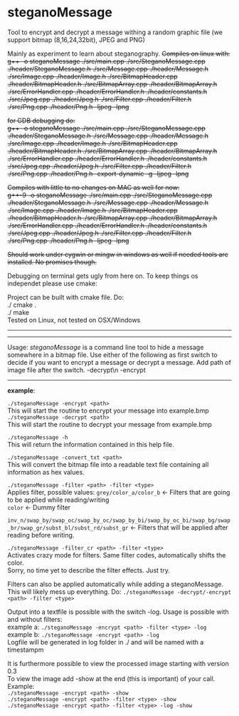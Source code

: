 # steganoMessage
Tool to encrypt and decrypt a message withing a random graphic file (we support bitmap (8,16,24,32bit), JPEG and PNG)

Mainly as experiment to learn about steganography.
~~Compiles on linux with:~~  
~~g++ -o steganoMessage ./src/main.cpp ./src/SteganoMessage.cpp ./header/SteganoMessage.h ./src/Message.cpp ./header/Message.h ./src/Image.cpp ./header/Image.h ./src/BitmapHeader.cpp ./header/BitmapHeader.h ./src/BitmapArray.cpp ./header/BitmapArray.h ./src/ErrorHandler.cpp ./header/ErrorHandler.h ./header/constants.h ./src/Jpeg.cpp ./header/Jpeg.h ./src/Filter.cpp ./header/Filter.h ./src/Png.cpp ./header/Png.h -ljpeg -lpng~~

~~for GDB debugging do:~~  
~~g++ -o steganoMessage ./src/main.cpp ./src/SteganoMessage.cpp ./header/SteganoMessage.h ./src/Message.cpp ./header/Message.h ./src/Image.cpp ./header/Image.h ./src/BitmapHeader.cpp ./header/BitmapHeader.h ./src/BitmapArray.cpp ./header/BitmapArray.h ./src/ErrorHandler.cpp ./header/ErrorHandler.h ./header/constants.h ./src/Jpeg.cpp ./header/Jpeg.h ./src/Filter.cpp ./header/Filter.h ./src/Png.cpp ./header/Png.h -export-dynamic -g -ljpeg -lpng~~
  
~~Compiles with little to no changes on MAC as well for now:~~  
~~g++-9 -o steganoMessage ./src/main.cpp ./src/SteganoMessage.cpp ./header/SteganoMessage.h ./src/Message.cpp ./header/Message.h ./src/Image.cpp ./header/Image.h ./src/BitmapHeader.cpp ./header/BitmapHeader.h ./src/BitmapArray.cpp ./header/BitmapArray.h ./src/ErrorHandler.cpp ./header/ErrorHandler.h ./header/constants.h ./src/Jpeg.cpp ./header/Jpeg.h ./src/Filter.cpp ./header/Filter.h ./src/Png.cpp ./header/Png.h -ljpeg -lpng~~

~~Should work under cygwin or mingw in windows as well if needed tools are installed. No promises though.~~

Debugging on terminal gets ugly from here on. To keep things os independet please use cmake:

Project can be built with cmake file. Do:  
$./$ cmake .  
$./$ make  
Tested on Linux, not tested on OSX/Windows

***

***

Usage:
_steganoMessage_ is a command line tool to hide a message somewhere in a bitmap file.
Use either of the following as first switch to decide if you want to encrypt a message or decrypt a message. Add path of image file after the switch.
-decrypt\n
-encrypt 

***

**example**:

`./steganoMessage -encrypt <path>`  
This will start the routine to encrypt your message into example.bmp  
`./steganoMessage -decrypt <path>`  
This will start the routine to decrypt your message from example.bmp

`./steganoMessage -h`  
This will return the information contained in this help file.  

`./steganoMessage -convert_txt <path>`  
This will convert the bitmap file into a readable text file containing all information as hex values.

`./steganoMessage -filter <path> -filter <type>`  
Applies filter, possible values: `grey/color_a/color_b` <- Filters that are going to be applied while reading/writing  
`color` <- Dummy filter 
 
`inv_n/swap_by/swap_oc/swap_by_oc/swap_by_bi/swap_by_oc_bi/swap_bg/swap_br/swap_gr/subst_bl/subst_rd/subst_gr` <- Filters that will be applied after reading before writing. 
 
`./steganoMessage -filter_cr <path> -filter <type>`  
Activates crazy mode for filters. Same filter codes, automatically shifts the color.  
Sorry, no time yet to describe the filter effects. Just try.

Filters can also be applied automatically while adding a steganoMessage. This will likely mess up everything. Do:
`./steganoMessage -decrypt/-encrypt <path> -filter <type>`




Output into a textfile is possible with the switch -log. Usage is possible with and without filters:  
example a: `./steganoMessage -encrypt <path> -filter <type> -log`  
example b: `./steganoMessage -encrypt <path> -log`  
Logfile will be generated in log folder in ./ and will be named with a timestampm  

It is furthermore possible to view the processed image starting with version 0.3  
To view the image add -show at the end (this is important) of your call. Example:  
`./steganoMessage -encrypt <path> -show`  
`./steganoMessage -encrypt <path> -filter <type> -show`  
`./steganoMessage -encrypt <path> -filter <type> -log -show`  
